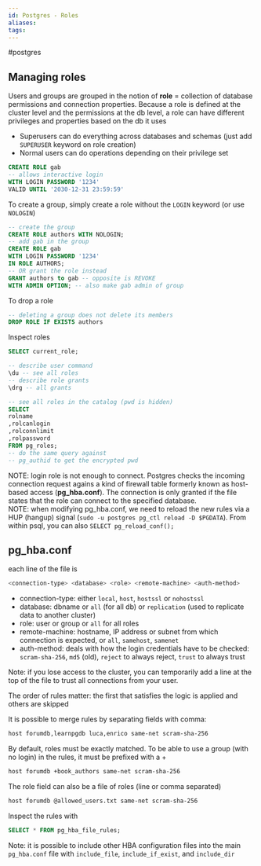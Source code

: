 ```yaml
---
id: Postgres - Roles
aliases: 
tags:
---
```

#postgres

## Managing roles

Users and groups are grouped in the notion of **role** = collection of database permissions and connection properties. Because a role is defined at the cluster level and the permissions at the db level, a role can have different privileges and properties based on the db it uses

- Superusers can do everything across databases and schemas (just add `SUPERUSER` keyword on role creation)
- Normal users can do operations depending on their privilege set

```sql
CREATE ROLE gab
-- allows interactive login
WITH LOGIN PASSWORD '1234'
VALID UNTIL '2030-12-31 23:59:59'
```

To create a group, simply create a role without the `LOGIN` keyword (or use `NOLOGIN`)

```sql
-- create the group
CREATE ROLE authors WITH NOLOGIN;
-- add gab in the group
CREATE ROLE gab
WITH LOGIN PASSWORD '1234'
IN ROLE AUTHORS;
-- OR grant the role instead
GRANT authors to gab -- opposite is REVOKE
WITH ADMIN OPTION; -- also make gab admin of group
```

To drop a role

```sql
-- deleting a group does not delete its members
DROP ROLE IF EXISTS authors
```

Inspect roles

```sql
SELECT current_role;

-- describe user command
\du -- see all roles
-- describe role grants
\drg -- all grants

-- see all roles in the catalog (pwd is hidden)
SELECT 
rolname
,rolcanlogin
,rolconnlimit
,rolpassword
FROM pg_roles;
-- do the same query against
-- pg_authid to get the encrypted pwd
```

NOTE: login role is not enough to connect. Postgres checks the incoming connection request agains a kind of firewall table formerly known as host-based access (**pg_hba.conf**). The connection is only granted if the file states that the role can connect to the specified database.  
NOTE: when modifying pg_hba.conf, we need to reload the new rules via a HUP (hangup) signal (`sudo -u postgres pg_ctl reload -D $PGDATA`). From within psql, you can also `SELECT pg_reload_conf();`

## pg_hba.conf

each line of the file is

```bash
<connection-type> <database> <role> <remote-machine> <auth-method>
```

- connection-type: either `local`, `host`, `hostssl` or `nohostssl`
- database: dbname or `all` (for all db) or `replication` (used to replicate data to another cluster)
- role: user or group or `all` for all roles
- remote-machine: hostname, IP address or subnet from which connection is expected, or `all`, `samehost`, `samenet`
- auth-method: deals with how the login credentials have to be checked: `scram-sha-256`, `md5` (old), `reject` to always reject, `trust` to always trust

Note: if you lose access to the cluster, you can temporarily add a line at the top of the file to trust all connections from your user.


The order of rules matter: the first that satisfies the logic is applied and others are skipped

It is possible to merge rules by separating fields with comma:

```bash
host forumdb,learnpgdb luca,enrico same-net scram-sha-256
```

By default, roles must be exactly matched. To be able to use a group (with no login) in the rules, it must be prefixed with a +

```bash
host forumdb +book_authors same-net scram-sha-256
```

The role field can also be a file of roles (line or comma separated)

```bash
host forumdb @allowed_users.txt same-net scram-sha-256
```

Inspect the rules with

```sql
SELECT * FROM pg_hba_file_rules;
```

Note: it is possible to include other HBA configuration files into the main `pg_hba.conf` file with `include_file`, `include_if_exist`, and `include_dir`
